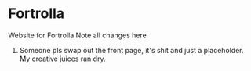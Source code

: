 # Fortrolla
Website for Fortrolla
Note all changes here
1. Someone pls swap out the front page, it's shit and just a placeholder. My creative juices ran dry.
